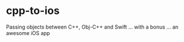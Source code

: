 # cpp-to-ios

Passing objects between C++, Obj-C++ and Swift ... with a bonus ... an awesome iOS app

